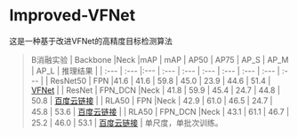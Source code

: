 # Improved-VFNet
这是一种基于改进VFNet的高精度目标检测算法
> B消融实验 
| Backbone      |Neck       |mAP  |    mAP     |    AP50     |    AP75     |    AP_S     |    AP_M     |    AP_L     |    推理结果     |
|     :---      |  :---     |:--- |   :---     |   :---     |   :---     |   :---     |   :---     |   :---     |   :---     |
| ResNet50      | FPN       |41.6 |    41.6    |     59.8    |    45.0    |     23.9    |     44.6    |    51.4    |     [VFNet](https://github.com/hyz-xmaster/VarifocalNet)      |
| ResNet        | FPN_DCN   |Neck |     41.8    |     59.9    |     45.4    |     24.7    |     44.8    |     50.8    |    [百度云链接](https://pan.baidu.com/s/1TdoY_lqLc7IkkCBFwYyOMQ)     |
|  RLA50        | FPN       |Neck |     42.9    |     61.0    |     46.5    |     24.7    |     45.8    |     53.6    |     [百度云链接](https://pan.baidu.com/s/1EJdOuZDOeuyq0DO-_7zWzQ)     |
| RLA50         | FPN_DCN   |Neck |     43.1    |     61.1    |     46.7    |     25.2    |     46.0    |     53.1    |     [百度云链接](https://pan.baidu.com/s/1IytKC84RJSECNGGeORS5EA)      |
>单尺度，单批次训练。
